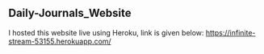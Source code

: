 ## Daily-Journals_Website

I hosted this website live using Heroku, link is given below: 
https://infinite-stream-53155.herokuapp.com/
